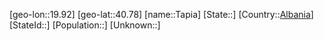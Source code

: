 ﻿---
location: [40.78,19.92]
type: City
tags:
- geo/City


SpocWebEntityId: 34757
isDeleted: false
confidential: public

---
[geo-lon::19.92]
[geo-lat::40.78]
[name::Tapia]
[State::]
[Country::[Albania](geo/Continent/Europe/Albania.md)]
[StateId::]
[Population::]
[Unknown::]

